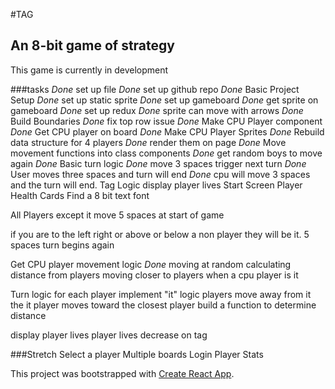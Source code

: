 #TAG
## An 8-bit game of strategy

This game is currently in development

###tasks
*Done* set up file
*Done* set up github repo
*Done* Basic Project Setup
*Done* set up static sprite
*Done* set up gameboard
*Done* get sprite on gameboard
*Done* set up redux
*Done* sprite can move with arrows
*Done* Build Boundaries
*Done* fix top row issue
*Done* Make CPU Player component
*Done* Get CPU player on board
*Done* Make CPU Player Sprites
*Done* Rebuild data structure for 4 players
*Done* render them on page
*Done* Move movement functions into class components
*Done* get random boys to move again
*Done* Basic turn logic
*Done* move 3 spaces trigger next turn
*Done* User moves three spaces and turn will end
*Done* cpu will move 3 spaces and the turn will end.
Tag Logic
display player lives
Start Screen
Player Health Cards
Find a 8 bit text font


 All Players except it move 5 spaces at start of game




  if you are to the left right or above or below a non player they will be it.
  5 spaces turn begins again

Get CPU player movement logic
*Done* moving at random
 calculating distance from players
  moving closer to players when a cpu player is it

Turn logic for each player
implement "it" logic
players move away from it
the it player moves toward the closest player
build a function to determine distance

display player lives
player lives decrease on tag

###Stretch
Select a player
Multiple boards
Login
Player Stats



This project was bootstrapped with [Create React App](https://github.com/facebook/create-react-app).
